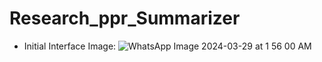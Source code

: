 # Research_ppr_Summarizer
* Initial Interface Image:
![WhatsApp Image 2024-03-29 at 1 56 00 AM](https://github.com/TSS-sniper/Research_ppr_Summarizer/assets/121627136/759a7dd6-944b-47c9-83d4-5fd86aa4f955)
